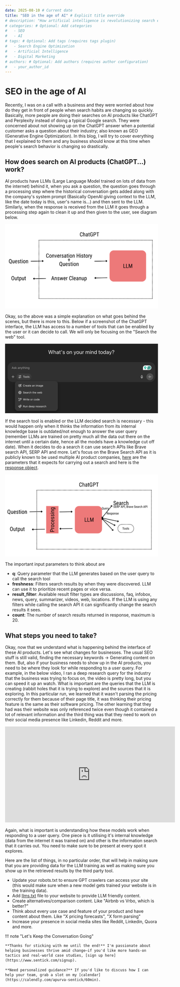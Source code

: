```yaml
---
date: 2025-08-10 # Current date
title: "SEO in the age of AI" # Explicit title override
# description: "How artificial intelligence is revolutionizing search engine optimization and what it means for businesses." # Optional: Add a description
# categories: # Optional: Add categories
#   - SEO
#   - AI
# tags: # Optional: Add tags (requires tags plugin)
#   - Search Engine Optimization
#   - Artificial Intelligence
#   - Digital Marketing
# authors: # Optional: Add authors (requires author configuration)
#   - your_author_id
---
```


# SEO in the age of AI

<!-- Optional: Add an excerpt separator if you want a custom teaser on index pages -->

Recently, I was on a call with a business and they were worried about how do they get in front of people when search habits are changing so quickly. Basically, more people are doing their searches on AI products like ChatGPT and Perplexity instead of doing a typical Google search. They were concerned about not showing up on the ChatGPT answer when a potential customer asks a question about their industry; also known as GEO (Generative Engine Optimization).
In this blog, I will try to cover everything that I explained to them and any business should know at this time when people's search behavior is changing so drastically.

<!-- more -->

## How does search on AI products (ChatGPT...) work?

AI products have LLMs (Large Language Model trained on lots of data from the internet) behind it, when you ask a question, the question goes through a processing step where the historical conversation gets added along with the company's system prompt (Basically OpenAI giving context to the LLM, like the date today is this, user's name is...) and then sent to the LLM. Similarly, when the response is received from the LLM it goes through a processing step again to clean it up and then given to the user, see diagram below.

![AI Product Query Search](images/chagpt.png "How AI product process queries")

Okay, so the above was a simple explanation on what goes behind the scenes, but there is more to this. Below if a screenshot of the ChatGPT interface, the LLM has access to a number of tools that can be enabled by the user or it can decide to call. We will only be focusing on the "Search the web" tool.

![ChatGPT Interface](images/chatgpt_interface.png "ChatGPT Interface")

If the search tool is enabled or the LLM decided search is necessary - this would happen only when it thinks the information from its internal knowledge base is outdated/not enough to answer the user query (remember LLMs are trained on pretty much all the data out there on the internet until a certain date, hence all the models have a knowledge cut off date). When it decides to do a search it can use search APIs like Brave search API, SERP API and more. Let's focus on the Brave Search API as it is publicly known to be used multiple AI product companies, [here](https://api-dashboard.search.brave.com/app/documentation/web-search/query) are the parameters that it expects for carrying out a search and here is the [response object](https://api-dashboard.search.brave.com/app/documentation/web-search/responses).

![ChatGPT Tools](images/chatgpt_tools.png "ChatGPT with Tools")

The important input parameters to think about are

- **q**: Query parameter that the LLM generates based on the user query to call the search tool
- **freshness**: Filters search results by when they were discovered. LLM can use it to prioritize recent pages or vice versa.
- **result_filter**: Available result filter types are discussions, faq, infobox, news, query, summarizer, videos, web, locations. If the LLM is using any filters while calling the search API it can significantly change the search results it sees.
- **count**: The number of search results returned in response, maximum is 20.

## What steps you need to take?

Okay, now that we understand what is happening behind the interface of these AI products. Let's see what changes for businesses.
The usual SEO stuff is still valid, finding the necessary keywords -> Generating content on them. But, also if your business needs to show up in the AI
products, you need to be where they look for while responding to a user query. For example, in the below video, I ran a deep research query for the industry that the business was trying to focus on,
the video is pretty long, but you can speed it up an watch. What is important are the queries that the LLM is creating (rabbit holes that it is trying to explore) and the sources that it is exploring.
In this particular run, we learned that it wasn't parsing the pricing correctly for them because of their page title, it was thinking their pricing feature is the same as their software pricing. The
other learning that they had was their website was only referenced twice even though it contained a lot of relevant information and the third thing was that they need to work on their social media presence like Linkedin, Reddit and more.

<iframe width="560" height="315" src="https://www.youtube.com/embed/wPHicPL_lzw?si=NASx2qWoY52oEmz4" title="YouTube video player" frameborder="0" allow="accelerometer; autoplay; clipboard-write; encrypted-media; gyroscope; picture-in-picture; web-share" referrerpolicy="strict-origin-when-cross-origin" allowfullscreen></iframe>

Again, what is important is understanding how these models work when responding to a user query. One piece is it utilising it's internal knowledge (data from the internet it was trained on)
and other is the information search that it carries out. You need to make sure to be present at every spot it explores.

Here are the list of things, in no particular order, that will help in making sure that you are providing data for the LLM training as well as making sure you show up in the retrieved results by the third party tool.

- Update your robots.txt to ensure GPT crawlers can access your site (this would make sure when a new model gets trained your website is in the training data).
- Add [llms.txt](https://llmstxt.org/) file to your website to provide LLM friendly content.
- Create alternatives/comparison content. Like "Airbnb vs Vrbo, which is better?"
- Think about every use case and feature of your product and have content about them. Like "X pricing forecasts", "X form parsing"
- Increase your presence in social media sites like Reddit, Linkedin, Quora and more.

!!! note "Let's Keep the Conversation Going"

    **Thanks for sticking with me until the end!** I'm passionate about helping businesses thrive amid change—if you'd like more hands-on tactics and real-world case studies, [sign up here](https://www.sentick.com/signup).

    **Need personalized guidance?** If you'd like to discuss how I can help your team, grab a slot on my [calendar](https://calendly.com/apurva-sentick/60min).
